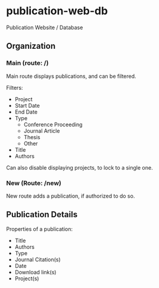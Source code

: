 # publication-web-db
Publication Website / Database


## Organization

### Main (route: /)

Main route displays publications, and can be filtered.

Filters:
* Project
* Start Date
* End Date
* Type
  * Conference Proceeding
  * Journal Article
  * Thesis
  * Other
* Title
* Authors

Can also disable displaying projects, to lock to a single one.

### New (Route: /new)

New route adds a publication, if authorized to do so.

## Publication Details

Properties of a publication:

* Title
* Authors
* Type
* Journal Citation(s)
* Date
* Download link(s)
* Project(s)
